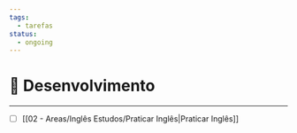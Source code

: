 ```yaml
---
tags:
  - tarefas
status:
  - ongoing
---
```

# 🧠 Desenvolvimento
---

- [ ] [[02 - Areas/Inglês Estudos/Praticar Inglês|Praticar Inglês]]

